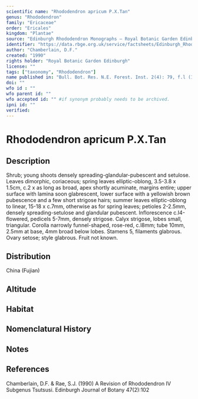 ```yaml
---
scientific name: "Rhododendron apricum P.X.Tan"
genus: "Rhododendron"
family: "Ericaceae"
order: "Ericales"
kingdom: "Plantae"
source: "Edinburgh Rhododendron Monographs – Royal Botanic Garden Edinburgh"
identifier: "https://data.rbge.org.uk/service/factsheets/Edinburgh_Rhododendron_Monographs.xhtml"
author: "Chamberlain, D.F."
created: "1990"
rights holder: "Royal Botanic Garden Edinburgh"
license: ""
tags: ["taxonomy", "Rhododendron"]
name published in: "Bull. Bot. Res. N.E. Forest. Inst. 2(4): 79, f.l (1982)"
doi: ""
wfo id : ""
wfo parent id: ""
wfo accepted id: "" #if synonym probably needs to be archived.                      
ipni id: ""
verified:
---
```


                       

# Rhododendron apricum P.X.Tan

## Description
Shrub; young shoots densely spreading-glandular-pubescent and setulose. Leaves dimorphic, coriaceous; spring leaves elliptic-oblong, 3.5-3.8 x 1.5cm, c.2 x as long as broad, apex shortly acuminate, margins entire; upper surface with lamina soon glabrescent, lower surface with a yellowish brown pubescence and a few short strigose hairs; summer leaves elliptic-oblong to linear, 15-18 x c.7mm, otherwise as for spring leaves; petioles 2-2.5mm, densely spreading-setulose and glandular pubescent. Inflorescence c.I4-flowered, pedicels 5-7mm, densely strigose. Calyx strigose, lobes small, triangular. Corolla narrowly funnel-shaped, rose-red, c.l8mm; tube 10mm, 2.5mm at base, 4mm broad below lobes. Stamens 5, filaments glabrous. Ovary setose; style glabrous. Fruit not known.

## Distribution
China (Fujian)

## Altitude


## Habitat


## Nomenclatural History

                       
## Notes


## References

Chamberlain, D.F. & Rae, S.J. (1990) A Revision of Rhododendron IV Subgenus Tsutsusi. Edinburgh Journal of Botany 47(2):102
